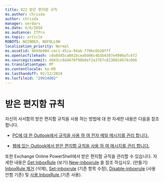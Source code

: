 ```yaml
---
title: 922 받은 편지함 규칙
ms.author: chrisda
author: chrisda
manager: serdars
ms.date: 6/6/2018
ms.audience: ITPro
ms.topic: article
ROBOTS: NOINDEX, NOFOLLOW
localization_priority: Normal
ms.assetid: 469de984-cec1-45ca-94ab-f70bc6b28fff
ms.openlocfilehash: cda8dd5ca081bcea6dd6c4b3b4307e4996afc472
ms.sourcegitcommit: dd43cc0a9470f98b8ef2a3787c823801d674c666
ms.translationtype: MT
ms.contentlocale: ko-KR
ms.lasthandoff: 02/12/2019
ms.locfileid: "29914802"
---
```

# <a name="inbox-rules"></a>받은 편지함 규칙

자신의 사서함의 받은 편지함 규칙을 사용 하는 방법에 대 한 자세한 내용은 다음을 참조 합니다.
  
- [PC에 대 한 Outlook에서 규칙을 사용 하 여 전자 메일 메시지를 관리 합니다.](https://support.office.com/article/c24f5dea-9465-4df4-ad17-a50704d66c59.aspx)
    
- [웹에 있는 Outlook에서 받은 편지함 규칙을 사용 하 여 메시지를 관리 합니다.](https://support.office.com/article/8400435c-f14e-4272-9004-1548bb1848f2.aspx)
    
또한 Exchange Online PowerShell에서 받은 편지함 규칙을 관리할 수 있습니다. 자세한 내용은 [Get InboxRule](https://docs.microsoft.com/powershell/module/exchange/mailboxes/get-inboxrule) (보기) [New-inboxrule](https://docs.microsoft.com/powershell/module/exchange/mailboxes/new-inboxrule) 을 참조 하십시오. (만들기) [InboxRule 제거](https://docs.microsoft.com/powershell/module/exchange/mailboxes/remove-inboxrule) (삭제), [Set-inboxrule](https://docs.microsoft.com/powershell/module/exchange/mailboxes/set-inboxrule) (기존 항목 수정), [Disable-inboxrule](https://docs.microsoft.com/powershell/module/exchange/mailboxes/disable-inboxrule) (사용 안함 기존) 및 [사용 InboxRule ](https://docs.microsoft.com/powershell/module/exchange/mailboxes/enable-inboxrule)(기존 사용). 
  

